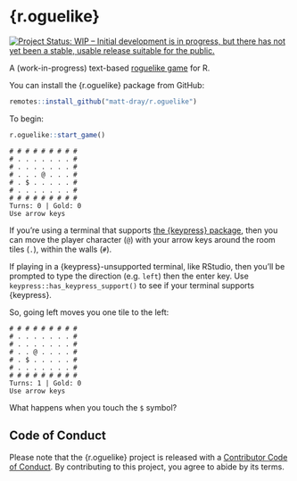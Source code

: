 
<!-- README.md is generated from README.Rmd. Please edit that file -->

# {r.oguelike}

<!-- badges: start -->

[![Project Status: WIP – Initial development is in progress, but there
has not yet been a stable, usable release suitable for the
public.](https://www.repostatus.org/badges/latest/wip.svg)](https://www.repostatus.org/#wip)

<!-- badges: end -->

A (work-in-progress) text-based [roguelike
game](https://en.wikipedia.org/wiki/Roguelike) for R.

You can install the {r.oguelike} package from GitHub:

``` r
remotes::install_github("matt-dray/r.oguelike")
```

To begin:

``` r
r.oguelike::start_game()
```

    # # # # # # # # # 
    # . . . . . . . # 
    # . . . . . . . # 
    # . . . @ . . . # 
    # . $ . . . . . # 
    # . . . . . . . # 
    # # # # # # # # # 
    Turns: 0 | Gold: 0 
    Use arrow keys

If you’re using a terminal that supports [the {keypress}
package](https://github.com/gaborcsardi/keypress), then you can move the
player character (`@`) with your arrow keys around the room tiles (`.`),
within the walls (`#`).

If playing in a {keypress}-unsupported terminal, like RStudio, then
you’ll be prompted to type the direction (e.g. `left`) then the enter
key. Use `keypress::has_keypress_support()` to see if your terminal
supports {keypress}.

So, going left moves you one tile to the left:

    # # # # # # # # # 
    # . . . . . . . # 
    # . . . . . . . # 
    # . . @ . . . . # 
    # . $ . . . . . # 
    # . . . . . . . # 
    # # # # # # # # # 
    Turns: 1 | Gold: 0
    Use arrow keys

What happens when you touch the `$` symbol?

## Code of Conduct

Please note that the {r.oguelike} project is released with a
[Contributor Code of
Conduct](https://contributor-covenant.org/version/2/0/CODE_OF_CONDUCT.html).
By contributing to this project, you agree to abide by its terms.
